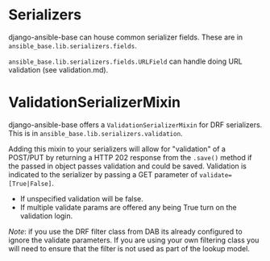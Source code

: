 # Serializers

django-ansible-base can house common serializer fields. These are in `ansible_base.lib.serializers.fields`.

`ansible_base.lib.serializers.fields.URLField` can handle doing URL validation (see validation.md).



# ValidationSerializerMixin

django-ansible-base offers a `ValidationSerializerMixin` for DRF serializers. This is in `ansible_base.lib.serializers.validation`.

Adding this mixin to your serializers will allow for "validation" of a POST/PUT by returning a HTTP 202 response from the `.save()` method if the passed in object passes validation and could be saved.
Validation is indicated to the serializer by passing a GET parameter of `validate=[True|False]`.
* If unspecified validation will be false.
* If multiple validate params are offered any being True turn on the validation login.

*Note*: if you use the DRF filter class from DAB its already configured to ignore the validate parameters. If you are using your own filtering class you will need to ensure that the filter is not used as part of the lookup model. 

